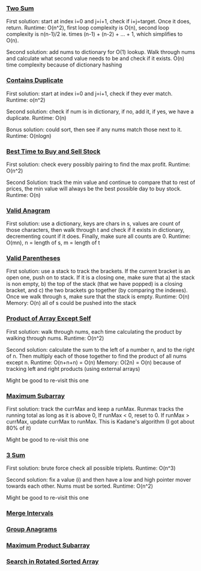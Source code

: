 ### [Two Sum](https://leetcode.com/problems/two-sum/)
First solution: start at index i=0 and j=i+1, check if i+j=target. Once it does, return. Runtime: O(n^2), first loop complexity is O(n), second loop complexity is n(n-1)/2 ie. times (n-1) + (n-2) + ... + 1, which simplifies to O(n).

Second solution: add nums to dictionary for O(1) lookup. Walk through nums and calculate what second value needs to be and check if it exists. O(n) time complexity because of dictionary hashing

### [Contains Duplicate](https://leetcode.com/problems/contains-duplicate/)
First solution: start at index i=0 and j=i+1, check if they ever match. Runtime: o(n^2)

Second solution: check if num is in dictionary, if no, add it, if yes, we have a duplicate. Runtime: O(n)

Bonus solution: could sort, then see if any nums match those next to it. Runtime: O(nlogn)

### [Best Time to Buy and Sell Stock](https://leetcode.com/problems/best-time-to-buy-and-sell-stock/submissions/)
First solution: check every possibly pairing to find the max profit. Runtime: O(n^2)

Second Solution: track the min value and continue to compare that to rest of prices, the min value will always be the best possible day to buy stock. Runtime: O(n)

### [Valid Anagram](https://leetcode.com/problems/valid-anagram/)
First solution: use a dictionary, keys are chars in s, values are count of those characters, then walk through t and check if it exists in dictionary, decrementing count if it does. Finally, make sure all counts are 0. Runtime: O(mn), n = length of s, m = length of t

### [Valid Parentheses](https://leetcode.com/problems/valid-parentheses/submissions/)
First solution: use a stack to track the brackets. If the current bracket is an open one, push on to stack. If it is a closing one, make sure that a) the stack is non empty, b) the top of the stack (that we have popped) is a closing bracket, and c) the two brackets go together (by comparing the indexes). Once we walk through s, make sure that the stack is empty. Runtime: O(n) Memory: O(n) all of s could be pushed into the stack

### [Product of Array Except Self](https://leetcode.com/problems/product-of-array-except-self/submissions/)
First solution: walk through nums, each time calculating the product by walking through nums. Runtime: O(n^2)

Second solution: calculate the sum to the left of a number n, and to the right of n. Then multiply each of those together to find the product of all nums except n. Runtime: O(n+n+n) = O(n) Memory: O(2n) = O(n) because of tracking left and right products (using external arrays)

Might be good to re-visit this one

### [Maximum Subarray](https://leetcode.com/problems/maximum-subarray/submissions/)
First solution: track the currMax and keep a runMax. Runmax tracks the running total as long as it is above 0, If runMax < 0, reset to 0. If runMax > currMax, update currMax to runMax. This is Kadane's algorithm (I got about 80% of it)

Might be good to re-visit this one

### [3 Sum](https://leetcode.com/problems/3sum/submissions/)
First solution: brute force check all possible triplets. Runtime: O(n^3)

Second solution: fix a value (i) and then have a low and high pointer mover towards each other. Nums must be sorted. Runtime: O(n^2)

Might be good to re-visit this one

### [Merge Intervals]()
### [Group Anagrams]()
### [Maximum Product Subarray]()
### [Search in Rotated Sorted Array]()